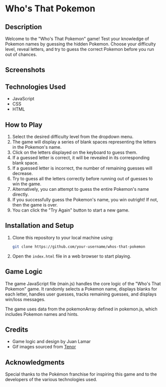 # Who's That Pokemon

## Description

Welcome to the "Who's That Pokemon" game! Test your knowledge of Pokemon names by guessing the hidden Pokemon. Choose your difficulty level, reveal letters, and try to guess the correct Pokemon before you run out of chances.

## Screenshots


## Technologies Used 

- JavaScript
- CSS
- HTML

## How to Play

1. Select the desired difficulty level from the dropdown menu.
2. The game will display a series of blank spaces representing the letters in the Pokemon's name.
3. Click on the letters displayed on the keyboard to guess them.
4. If a guessed letter is correct, it will be revealed in its corresponding blank space.
5. If a guessed letter is incorrect, the number of remaining guesses will decrease.
6. Try to guess all the letters correctly before running out of guesses to win the game.
7. Alternatively, you can attempt to guess the entire Pokemon's name directly.
8. If you successfully guess the Pokemon's name, you win outright! If not, then the game is over.
9. You can click the "Try Again" button to start a new game.

## Installation and Setup

1. Clone this repository to your local machine using:

   ```bash
   git clone https://github.com/your-username/whos-that-pokemon
2. Open the `index.html` file in a web browser to start playing.

## Game Logic

The game JavaScript file (main.js) handles the core logic of the "Who's That Pokemon" game. It randomly selects a Pokemon name, displays blanks for each letter, handles user guesses, tracks remaining guesses, and displays win/loss messages.

The game uses data from the pokemonArray defined in pokemon.js, which includes Pokemon names and hints.

## Credits

- Game logic and design by Juan Lamar
- Gif images sourced from [Tenor](https://tenor.com/)

## Acknowledgments
Special thanks to the Pokémon franchise for inspiring this game and to the developers of the various technologies used.

